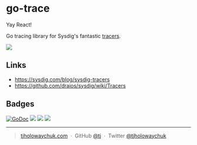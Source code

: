 
# go-trace

Yay React! 

Go tracing library for Sysdig's fantastic [tracers](https://sysdig.com/blog/sysdig-tracers).


![](https://drops.azureedge.net/drops/files/acc_494541/1iTyu?sr=b&sp=r&sv=2014-02-14&st=2016-07-21T20%3A05%3A23Z&se=2016-07-21T21%3A05%3A23Z&rscd=inline%3B+filename%3Dscreen.png&sig=B85SAc4I%2FBZNFbgwN0zossxD9Ife3fNcD9f3B2LBOU0%3D)

## Links

- https://sysdig.com/blog/sysdig-tracers
- https://github.com/draios/sysdig/wiki/Tracers

## Badges

[![GoDoc](https://godoc.org/github.com/tj/go-trace?status.svg)](https://godoc.org/github.com/tj/go-trace)
![](https://img.shields.io/badge/license-MIT-blue.svg)
![](https://img.shields.io/badge/status-stable-green.svg)
[![](http://apex.sh/images/badge.svg)](https://apex.sh/ping/)

---

> [tjholowaychuk.com](http://tjholowaychuk.com) &nbsp;&middot;&nbsp;
> GitHub [@tj](https://github.com/tj) &nbsp;&middot;&nbsp;
> Twitter [@tjholowaychuk](https://twitter.com/tjholowaychuk)
